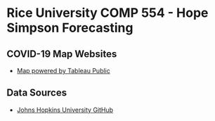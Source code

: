# Rice University COMP 554 - Hope Simpson Forecasting 

## COVID-19 Map Websites

- [Map powered by Tableau Public](https://hsmap.rice.edu)

## Data Sources

- [Johns Hopkins University GitHub](https://github.com/CSSEGISandData/COVID-19)
